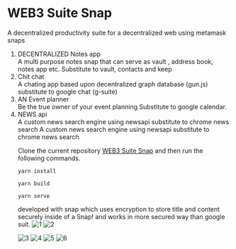 # WEB3 Suite Snap
A decentralized productivity suite for a decentralized web using metamask snaps


<ol>
<li>DECENTRALIZED Notes app</li>
A multi purpose notes snap that can serve as vault , address book, notes app etc.
Substitute to vault, contacts and keep
<li>Chit chat</li>
A chating app based upon decentralized graph database (gun.js)
substitute to google chat (g-suite)

<li>AN Event planner </li>
Be the true owner of your event planning
Substitute to google calendar.



<li>NEWS api </li>
A custom news search engine using newsapi
substitute to chrome news search
A custom news search engine using newsapi
substitute to chrome news search

Clone the current repository [WEB3 Suite Snap](https://github.com/amritanshu19/web3-suite-snap)
and then run the following commands.
```Shell
yarn install

yarn build

yarn serve
```

developed with snap which uses encryption to store title and content securely inside of a Snap! and works in more secured way than google suit.
![1](https://user-images.githubusercontent.com/75657176/217333162-0d33d81e-ec60-498f-8468-14f101757a84.png)
![2](https://user-images.githubusercontent.com/75657176/217333191-ba09a722-24fe-4ea0-b3a7-3af70cde291f.png)

![3](https://user-images.githubusercontent.com/75657176/217333210-3476a43b-342f-451d-8c0f-0839b1d396f0.png)
![4](https://user-images.githubusercontent.com/75657176/217333230-ec475079-4725-4123-ac37-a2785ee85a1b.png)
![5](https://user-images.githubusercontent.com/75657176/217333251-a86bf752-b87e-4fbb-a5ca-81180a952930.png)
![6](https://user-images.githubusercontent.com/75657176/217333276-226cc09f-cf0c-4d8d-bf35-ab442b81f741.png)

